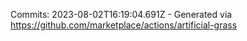 Commits: 2023-08-02T16:19:04.691Z - Generated via https://github.com/marketplace/actions/artificial-grass
<br>
